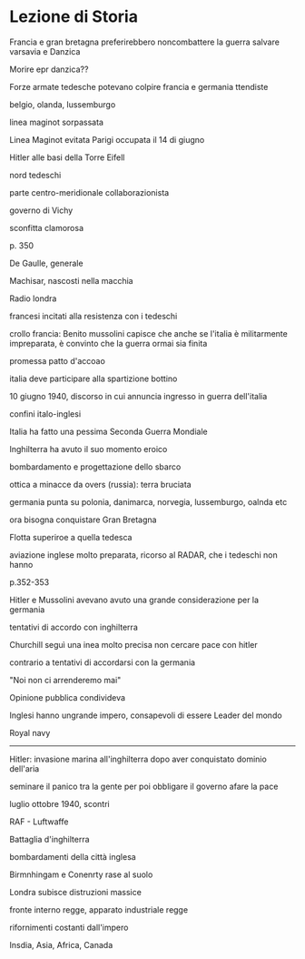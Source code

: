 # Lezione di Storia

 Francia e gran bretagna preferirebbero noncombattere la guerra
salvare varsavia e Danzica

Morire epr danzica??


Forze armate tedesche potevano colpire francia e germania ttendiste



belgio, olanda, lussemburgo


linea maginot sorpassata



Linea Maginot evitata
Parigi occupata il 14 di giugno


Hitler alle basi della Torre Eifell

nord tedeschi


parte centro-meridionale collaborazionista

governo di Vichy

sconfitta clamorosa

p. 350

De Gaulle, generale

Machisar, nascosti nella macchia


Radio londra


francesi incitati alla resistenza con i tedeschi

crollo francia: Benito mussolini capisce che anche se l'italia è militarmente impreparata, è convinto che la guerra ormai sia finita


promessa  patto d'accoao

italia deve participare alla spartizione bottino


10 giugno 1940, discorso in cui annuncia ingresso in guerra dell'italia

confini italo-inglesi


Italia ha fatto una pessima Seconda Guerra Mondiale


Inghilterra ha avuto il suo momento eroico

bombardamento e progettazione dello sbarco

ottica a minacce da overs (russia): terra bruciata


germania punta su polonia, danimarca, norvegia, lussemburgo, oalnda etc


ora bisogna conquistare Gran Bretagna

Flotta superiroe a quella tedesca


aviazione inglese molto preparata, ricorso al RADAR, che i tedeschi non hanno

p.352-353

Hitler e Mussolini avevano avuto una grande considerazione per la germania

tentativi di accordo con inghilterra

Churchill seguì una inea molto precisa
non cercare pace con hitler

contrario a tentativi di accordarsi con la germania

"Noi non ci arrenderemo mai"

Opinione pubblica condivideva

Inglesi hanno ungrande impero, consapevoli di essere Leader del mondo

Royal navy

---

Hitler: invasione marina all'inghilterra dopo aver conquistato dominio dell'aria

seminare il panico tra la gente per poi obbligare il governo afare la pace

luglio ottobre 1940, scontri

RAF - Luftwaffe

Battaglia d'inghilterra

bombardamenti della città inglesa

Birmnhingam e Conenrty rase al suolo

Londra subisce distruzioni massice

fronte interno regge, apparato industriale regge

rifornimenti costanti dall'impero

Insdia, Asia, Africa, Canada

<!--stackedit_data:
eyJoaXN0b3J5IjpbLTIxMTY1NjM0NDFdfQ==
-->